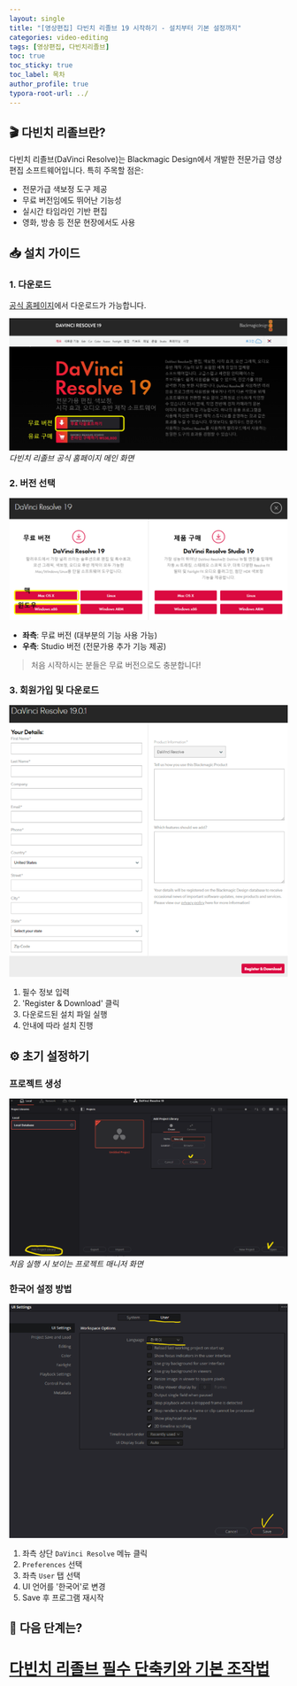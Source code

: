 ```yaml
---
layout: single
title: "[영상편집] 다빈치 리졸브 19 시작하기 - 설치부터 기본 설정까지"
categories: video-editing
tags: [영상편집, 다빈치리졸브]
toc: true
toc_sticky: true
toc_label: 목차
author_profile: true
typora-root-url: ../
---
```


## 🎬 다빈치 리졸브란?

다빈치 리졸브(DaVinci Resolve)는 Blackmagic Design에서 개발한 전문가급 영상 편집 소프트웨어입니다. 
특히 주목할 점은:

- 전문가급 색보정 도구 제공
- 무료 버전임에도 뛰어난 기능성
- 실시간 타임라인 기반 편집
- 영화, 방송 등 전문 현장에서도 사용

## 📥 설치 가이드

### 1. 다운로드

[공식 홈페이지](https://www.blackmagicdesign.com/products/davinciresolve)에서 다운로드가 가능합니다.

![다빈치 리졸브 다운로드 페이지](/assets/images/2024-10-01-DR_1/DR다운1.png)
*다빈치 리졸브 공식 홈페이지 메인 화면*

### 2. 버전 선택

![버전 선택 화면](/assets/images/2024-10-01-DR_1/DR다운2.png)

- **좌측**: 무료 버전 (대부분의 기능 사용 가능)
- **우측**: Studio 버전 (전문가용 추가 기능 제공)

> 처음 시작하시는 분들은 무료 버전으로도 충분합니다!

### 3. 회원가입 및 다운로드

![회원가입 화면](/assets/images/2024-10-01-DR_1/DR다운3.png)

1. 필수 정보 입력
2. 'Register & Download' 클릭
3. 다운로드된 설치 파일 실행
4. 안내에 따라 설치 진행

## ⚙️ 초기 설정하기

### 프로젝트 생성

![새 프로젝트 생성](/assets/images/2024-10-01-DR_1/DR시작1.png)
*처음 실행 시 보이는 프로젝트 매니저 화면*

### 한국어 설정 방법

![한국어 설정](/assets/images/2024-10-01-DR_1/DR시작2.png)

1. 좌측 상단 `DaVinci Resolve` 메뉴 클릭
2. `Preferences` 선택
3. 좌측 `User` 탭 선택
4. UI 언어를 '한국어'로 변경
5. Save 후 프로그램 재시작



## 🎯 다음 단계는?

# [다빈치 리졸브 필수 단축키와 기본 조작법](https://hoyoung1359.github.io/video-editing/DR_2/)
